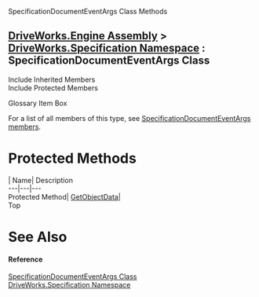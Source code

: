 SpecificationDocumentEventArgs Class Methods   
  
[DriveWorks.Engine Assembly](topic2156.md) > [DriveWorks.Specification Namespace](topic10764.md) : SpecificationDocumentEventArgs Class  
---  
  
Include Inherited Members    
Include Protected Members    


Glossary Item Box

For a list of all members of this type, see [SpecificationDocumentEventArgs members](topic11345.md).

# Protected Methods

| Name| Description  
---|---|---  
Protected Method| [GetObjectData](topic11353.md)|   
Top

# See Also

#### Reference

[SpecificationDocumentEventArgs Class](topic11344.md)   
[DriveWorks.Specification Namespace](topic10764.md)


